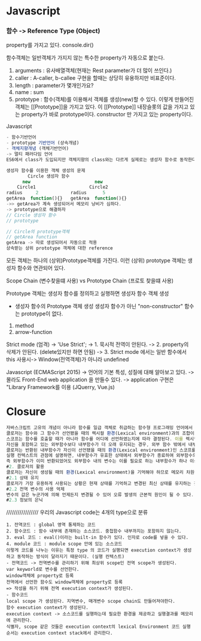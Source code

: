 # Javascript
### 함수 -> Reference Type (Object)
property를 가지고 있다. console.dir()

함수객체는 일반객체가 가지지 않는 특수한 property가 자동으로 붙는다.
1. arguments : 유사배열객체(현재는 Rest parameter가 더 많이 쓰인다.)
2. caller : A-caller, b-callee 구현을 할때는 상당히 유용하지만 비표준이다.
3. length : parameter가 몇개인가요?
4. name : sum
5. prototype : 함수(객체)를 이용해서 객체를 생성(new)할 수 있다. 
이렇게 만들어진 객체는 [[Prototype]]을 가지고 있다. 이 [[Prototype]] 내장슬롯의 값을 가지고 있는 property가 바로 prototype이다. constructor 만 가지고 있는 property이다.

Javascript
```javascript
- 함수기반언어
- prototype 기반언어 (상속개념)
- 객체지향개념 (객체기반언어)
-> 멀티 패러다임 언어
ES6에서 class가 도입되지만 객체지향의 class와는 다르게 실제로는 생성자 함수로 동작한다.

생성자 함수를 이용한 객체 생성의 문제
        Circle 생성자 함수
      new                        new 
    Circle1                    Circle2
radius     2            radius      5
getArea  function(){}   getArea  function(){}
->> getArea가 계속 생성되어서 메모리 낭비가 심하다.
-> prototype으로 해결하자
// Circle 생성자 함수
// prototype

// Circle의 prototype객체
// getArea function
getArea -> 따로 생성되어서 자동으로 적용
상속받는 상위 prototype 객체에 대한 reference
```
모든 객체는 하나의 (상위)Prototype객체를 가진다.
이런 (상위) prototype 객체는 생성자 함수와 연관되어 있다.

Scope Chain (변수찾을떄 사용) vs Prototype Chain (프로토 찾을떄 사용)

Prototype 객체는 생성자 함수를 정의하고 실행하면 생성자 함수 객체 생성
+ 생성자 함수의 Prototype 객체 생성
생성자 함수가 아닌 "non-constructor" 함수는 prototype이 없다.
1. method
2. arrow-function

Strict mode
(엄격)
-> 'Use Strict';
-> 1. 묵시적 전역이 안된다.
-> 2. property의 삭제가 안된다. (delete있지만 하면 안됨)
-> 3. Strict mode 에서는 일반 함수에서 this 사용시-> Window(전역객체)가 아니라 undefined

Javascript (ECMAScript 2015)
-> 언어의 기본 특성, 성질에 대해 알아보고 있다. -> 몰라도 Front-End web application 을 만들수 있다.
-> application 구현은 "Library Framework를 이용 (JQuerry, Vue.js)
 
# Closure
```javascript
자바스크립트 고유의 개념이 아니라 함수를 일급 객체로 취급하는 함수형 프로그래밍 언어에서 사용되는 중요한 특성이다.
클로저는 함수와 그 함수가 선언됐을 때의 렉시컬 환경(Lexical environment)과의 조합이다.
스코프는 함수를 호출할 때가 아니라 함수를 어디에 선언하였는지에 따라 결정된다. 이를 렉시컬 스코핑(Lexical scoping)라 한다. 
자신을 포함하고 있는 외부함수보다 내부함수가 더 오래 유지되는 경우, 외부 함수 밖에서 내부함수가 호출되더라도 외부함수의 지역 변수에 접근할 수 있는데 이러한 함수를 클로저(Closure)라고 부른다. 
클로저는 반환된 내부함수가 자신이 선언됐을 때의 환경(Lexical environment)인 스코프를 기억하여 자신이 선언됐을 때의 환경(스코프) 밖에서 호출되어도 그 환경(스코프)에 접근할 수 있는 함수를 말한다.
실행 컨텍스트의 관점에 설명하면, 내부함수가 유효한 상태에서 외부함수가 종료하여 외부함수의 실행 컨텍스트가 반환되어도, 외부함수 실행 컨텍스트 내의 활성 객체(Activation object)(변수, 함수 선언 등의 정보를 가지고 있다)는 내부함수에 의해 참조되는 한 유효하여 내부함수가 스코프 체인을 통해 참조할 수 있는 것을 의미한다.
즉 외부함수가 이미 반환되었어도 외부함수 내의 변수는 이를 필요로 하는 내부함수가 하나 이상 존재하는 경우 계속 유지된다. 이때 내부함수가 외부함수에 있는 변수의 복사본이 아니라 실제 변수에 접근한다는 것에 주의하여야 한다.
#2. 클로저의 활용
클로저는 자신이 생성될 때의 환경(Lexical environment)을 기억해야 하므로 메모리 차원에서 손해를 볼 수 있지만 클로저가 유용하게 사용되는 상황에 대해 살펴보자.
#2.1 상태 유지
클로저가 가장 유용하게 사용되는 상황은 현재 상태를 기억하고 변경된 최신 상태를 유지하는 것이다. 클로저는 현재 상태를 기억하고 이 상태가 변경되어도 최신 상태를 유지해야 하는 상황에 매우 유용하다. 클로저라는 기능이 없다면 상태를 유지하기 위해 전역 변수를 사용할 수 밖에 없다. 
#2.2 전역 변수의 사용 억제
변수의 값은 누군가에 의해 언제든지 변경될 수 있어 오류 발생의 근본적 원인이 될 수 있다. 상태 변경이나 가변(mutable) 데이터를 피하고 불변성(Immutability)을 지향하는 함수형 프로그래밍에서 부수 효과(Side effect)를 최대한 억제하여 오류를 피하고 프로그램의 안정성을 높이기 위해 클로저는 적극적으로 사용된다.
#2.3 정보의 은닉
```
/////////////////
우리의 Javascript code는 4개의 type으로 분류
```
1. 전역코드 : global 영역 통제하는 코드
2. 함수코드 : 함수 내부에 존재하는 소스코드. 중첩함수 내부까지는 포함하지 않는다.
3. eval 코드 : eval()이라는 built-in 함수가 있다. 인자로 code를 넣을 수 있다. 
4. module 코드 : module scope 안에 있는 소스코드
이렇게 코드를 나누는 이유는 특정 type 의 코드가 실행되면 execution context가 생성하고 동작하는 방식이 달라지기 때문이다. (실행 컨텍스트)
- 전역코드 -> 전역변수를 관리하기 위해 최상위 scope인 전역 scope가 생성된다.
var keyworld로 변수를 선언한다.   
window객체에 property로 등록
전역에서 선언한 함수도 window객체에 property로 등록   
=> 작성을 하기 위해 전역 execution context가 생성된다.
- 함수코드
local scope 가 생성된다. 지역변수, 매개변수 scope chain도 만들어져야한다.
함수 execution context가 생성된다. 
execution context -> 소스코드를 실행하는데 필요한 환경을 제공하고 실행결과를 메모리에 관리한다.
식별자, scope 같은 것들은 execution context의 lexical Environment 코드 실행 순서는 execution context stack에서 관리한다.
```